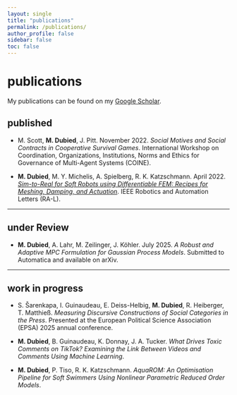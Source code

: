 ```yaml
---
layout: single
title: "publications"
permalink: /publications/
author_profile: false
sidebar: false
toc: false
---
```


# publications

My publications can be found on my <a href="https://scholar.google.com/citations?user=o4rY6NcAAAAJ&hl=en&oi=ao" target="_blank">Google Scholar</a>.

## published

- M. Scott, **M. Dubied**, J. Pitt. November 2022. *Social Motives and Social Contracts in Cooperative Survival Games*. International Workshop on Coordination, Organizations, Institutions, Norms and Ethics for Governance of Multi-Agent Systems (COINE).

- **M. Dubied**, M. Y. Michelis, A. Spielberg, R. K. Katzschmann. April 2022. [*Sim-to-Real for Soft Robots using Differentiable FEM: Recipes for Meshing, Damping, and Actuation*](https://ieeexplore.ieee.org/abstract/document/9720966?casa_token=rFkH2qLiivcAAAAA:DgkWykXE9Lxcb757paS6N9yLoe1uz30WLC214_p3XN8sRTVcO24fTJMfs8SHtggxVoyFd5eK_g). IEEE Robotics and Automation Letters (RA-L).

---

## under Review

- **M. Dubied**, A. Lahr, M. Zeilinger, J. Köhler. July 2025. *A Robust and Adaptive MPC Formulation for Gaussian Process Models*. Submitted to Automatica and available on arXiv.

---

## work in progress

- S. Šarenkapa, I. Guinaudeau, E. Deiss-Helbig, **M. Dubied**, R. Heiberger, T. Matthieß. *Measuring Discursive Constructions of Social Categories in the Press*. Presented at the European Political Science Association (EPSA) 2025 annual conference.

- **M. Dubied**, B. Guinaudeau, K. Donnay, J. A. Tucker. *What Drives Toxic Comments on TikTok? Examining the Link Between Videos and Comments Using Machine Learning*.

- **M. Dubied**, P. Tiso, R. K. Katzschmann. *AquaROM: An Optimisation Pipeline for Soft Swimmers Using Nonlinear Parametric Reduced Order Models*.

